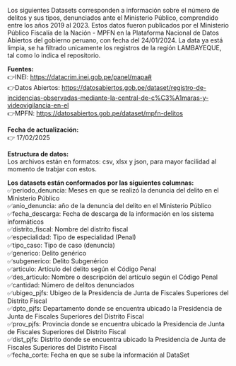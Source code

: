 Los siguientes Datasets corresponden a información sobre el número de delitos y sus tipos, denunciados ante el Ministerio Público, comprendido entre los años 2019 al 2023. Estos datos fueron publicados por el Ministerio Público Fiscalía de la Nación - MPFN en la Plataforma Nacional de Datos Abiertos del gobierno peruano, con fecha del 24/01/2024. La data ya está limpia, se ha filtrado unicamente los registros de la región LAMBAYEQUE, tal como lo indica el repositorio.  

**Fuentes:**   
👉INEI: https://datacrim.inei.gob.pe/panel/mapa#   
👉Datos Abiertos: https://datosabiertos.gob.pe/dataset/registro-de-incidencias-observadas-mediante-la-central-de-c%C3%A1maras-y-videovigilancia-en-el  
👉MPFN: https://datosabiertos.gob.pe/dataset/mpfn-delitos  

**Fecha de actualización:**  
👉 17/02/2025  

**Estructura de datos:**   
Los archivos están en formatos: csv, xlsx y json, para mayor facilidad al momento de trabjar con estos.  

**Los datasets están conformados por las siguientes columnas:**  
✅periodo_denuncia: Meses en que se realizó la denuncia del delito en el Ministerio Público   
✅anio_denuncia: año de la denuncia del delito en el Ministerio Público  
✅fecha_descarga: Fecha de descarga de la información en los sistema informáticos  
✅distrito_fiscal: Nombre del distrito fiscal    
✅especialidad: Tipo de especialidad (Penal)  
✅tipo_caso: Tipo de caso (denuncia)  
✅generico: Delito genérico   
✅subgenerico: Delito Subgenérico   
✅articulo: Artículo del delito según el Código Penal  
✅des_articulo: Nombre o descripción del artículo según el Código Penal   
✅cantidad: Número de delitos denunciados  
✅ubigeo_pjfs: Ubigeo de la Presidencia de Junta de Fiscales Superiores del Distrito Fiscal  
✅dpto_pjfs: Departamento donde se encuentra ubicado la Presidencia de Junta de Fiscales Superiores del Distrito Fiscal  
✅prov_pjfs: Provincia donde se encuentra ubicado la Presidencia de Junta de Fiscales Superiores del Distrito Fiscal  
✅dist_pjfs: Distrito donde se encuentra ubicado la Presidencia de Junta de Fiscales Superiores del Distrito Fiscal  
✅fecha_corte: Fecha en que se sube la información al DataSet   
